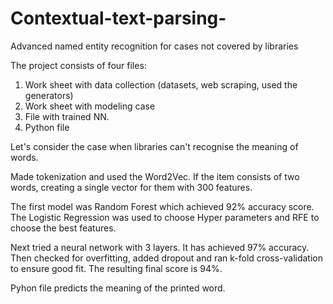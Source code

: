 # Contextual-text-parsing-
Advanced named entity recognition for cases not covered by libraries

The project consists of four files:
1. Work sheet with data collection (datasets, web scraping, used the generators)
2. Work sheet with modeling case 
3. File with trained NN.
4. Python file 

Let's consider the case when libraries can't recognise the meaning of words.

Made tokenization and used the Word2Vec. If the item consists of two words, creating a single vector for them with 300 features.

The first model was Random Forest which achieved 92% accuracy score. The Logistic Regression was used to choose Hyper parameters and RFE to choose the best features.

Next tried a neural network with 3 layers. It has achieved 97% accuracy. Then checked for overfitting, added dropout and ran k-fold cross-validation to ensure good fit. The resulting final score is 94%.

Pyhon file predicts the meaning of the printed word.
